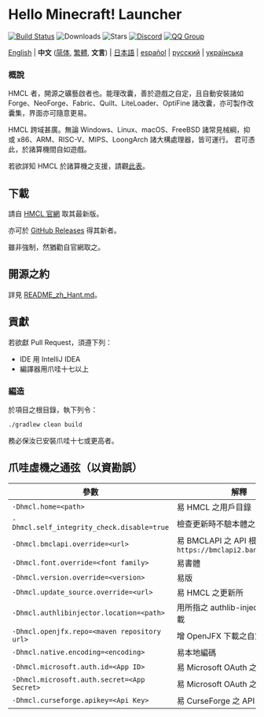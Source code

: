 # Hello Minecraft! Launcher

[![Build Status](https://ci.huangyuhui.net/job/HMCL/badge/icon?.svg)](https://ci.huangyuhui.net/job/HMCL)
![Downloads](https://img.shields.io/github/downloads/HMCL-dev/HMCL/total?style=flat)
![Stars](https://img.shields.io/github/stars/HMCL-dev/HMCL?style=flat)
[![Discord](https://img.shields.io/discord/995291757799538688.svg?label=&logo=discord&logoColor=ffffff&color=7389D8&labelColor=6A7EC2)](https://discord.gg/jVvC7HfM6U)
[![QQ Group](https://img.shields.io/badge/QQ-HMCL-bright?label=&logo=qq&logoColor=ffffff&color=1EBAFC&labelColor=1DB0EF&logoSize=auto)](https://docs.hmcl.net/groups.html)

[English](README.md) | **中文** ([简体](README_zh.md), [繁體](README_zh_Hant.md), **文言**) | [日本語](README_ja.md) |
[español](README_es.md) | [русский](README_ru.md) | [українська](README_uk.md)

### 概說

HMCL 者，開源之礦藝啟者也。能理改囊，善於遊戲之自定，且自動安裝諸如 Forge、NeoForge、Fabric、Quilt、LiteLoader、OptiFine 諸改囊，亦可製作改囊集，界面亦可隨意更易。

HMCL 跨域甚廣。無論 Windows、Linux、macOS、FreeBSD 諸常見械綱，抑或 x86、ARM、RISC-V、MIPS、LoongArch 諸大構處理器，皆可運行。
君可憑此，於諸算機間自如遊戲。

若欲詳知 HMCL 於諸算機之支援，請觀[此表](PLATFORM_zh_Hant.md)。

## 下載

請自 [HMCL 官網](https://hmcl.huangyuhui.net/download) 取其最新版。

亦可於 [GitHub Releases](https://github.com/HMCL-dev/HMCL/releases) 得其新者。

雖非強制，然猶勸自官網取之。

## 開源之約

詳見 [README_zh_Hant.md](README_zh_Hant.md#開源協議)。

## 貢獻

若欲獻 Pull Request，須遵下列：

* IDE 用 IntelliJ IDEA
* 編譯器用爪哇十七以上

### 編造

於項目之根目錄，執下列令：

```bash
./gradlew clean build
```

務必保汝已安裝爪哇十七或更高者。

## 爪哇虛機之通弦（以資勘誤）

| 參數                                           | 解釋                                                      |
|----------------------------------------------|---------------------------------------------------------|
| `-Dhmcl.home=<path>`                         | 易 HMCL 之用戶目錄                                            |
| `-Dhmcl.self_integrity_check.disable=true`   | 檢查更新時不驗本體之全                                             |
| `-Dhmcl.bmclapi.override=<url>`              | 易 BMCLAPI 之 API 根，預設為 `https://bmclapi2.bangbang93.com` |
| `-Dhmcl.font.override=<font family>`         | 易書體                                                     |
| `-Dhmcl.version.override=<version>`          | 易版                                                      |
| `-Dhmcl.update_source.override=<url>`        | 易 HMCL 之更新所                                             |
| `-Dhmcl.authlibinjector.location=<path>`     | 用所指之 authlib-injector，毋需下載                              |
| `-Dhmcl.openjfx.repo=<maven repository url>` | 增 OpenJFX 下載之自定 Maven 庫                                 |
| `-Dhmcl.native.encoding=<encoding>`          | 易本地編碼                                                   |
| `-Dhmcl.microsoft.auth.id=<App ID>`          | 易 Microsoft OAuth 之 App ID                              |
| `-Dhmcl.microsoft.auth.secret=<App Secret>`  | 易 Microsoft OAuth 之金鑰                                   |
| `-Dhmcl.curseforge.apikey=<Api Key>`         | 易 CurseForge 之 API 金鑰                                   |
